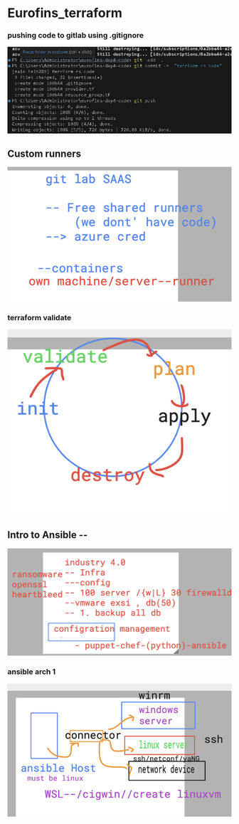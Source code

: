 # Eurofins_terraform

### pushing code to gitlab using .gitignore 

<img src="push.png">

## Custom runners

<img src="runners.png">

### terraform validate 

<img src="validate.png">


## Intro to Ansible -- 

<img src="ansible.png">

### ansible arch 1 

<img src="ansible1.png">






